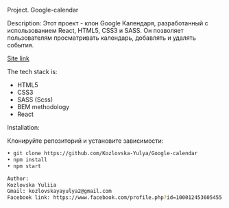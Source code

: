 Project. Google-calendar

Description:
Этот проект - клон Google Календаря, разработанный с использованием React, HTML5, CSS3 и SASS. Он позволяет пользователям просматривать календарь, добавлять и удалять события.

[Site link](https://phenomenal-sunflower-b58729.netlify.app/)

The tech stack is:

- HTML5
- CSS3
- SASS (Scss)
- BEM methodology
- React

Installation:

Клонируйте репозиторий и установите зависимости:

```bash
• git clone https://github.com/Kozlovska-Yulya/Google-calendar
• npm install
• npm start

Author:
Kozlovska Yuliia
Gmail: kozlovskayayulya2@gmail.com
Facebook link: https://www.facebook.com/profile.php?id=100012453605455

```
